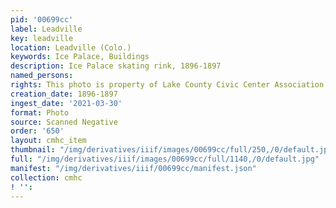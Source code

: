 ```yaml
---
pid: '00699cc'
label: Leadville
key: leadville
location: Leadville (Colo.)
keywords: Ice Palace, Buildings
description: Ice Palace skating rink, 1896-1897
named_persons: 
rights: This photo is property of Lake County Civic Center Association.
creation_date: 1896-1897
ingest_date: '2021-03-30'
format: Photo
source: Scanned Negative
order: '650'
layout: cmhc_item
thumbnail: "/img/derivatives/iiif/images/00699cc/full/250,/0/default.jpg"
full: "/img/derivatives/iiif/images/00699cc/full/1140,/0/default.jpg"
manifest: "/img/derivatives/iiif/00699cc/manifest.json"
collection: cmhc
! '': 
---
```

